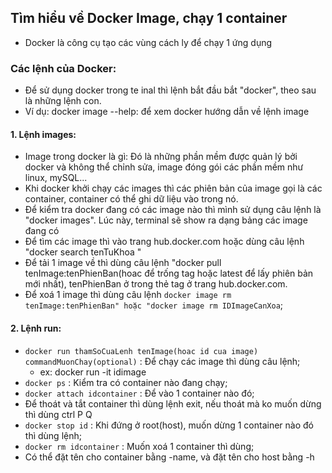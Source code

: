 ## Tìm hiểu về Docker Image, chạy 1 container
- Docker là công cụ tạo các vùng cách ly để chạy 1 ứng dụng

### Các lệnh của Docker:
- Để sử dụng docker trong te inal thì lệnh bắt đầu bắt "docker", theo sau là những lệnh con.
- Ví dụ: docker image --help: để xem docker hướng dẫn về lệnh image
 #### 1. Lệnh images:
  - Image trong docker là gì: Đó là những phần mềm được quản lý bởi docker và không thể chỉnh sửa, image đóng gói các phần mềm như linux, mySQL...
  - Khi docker khởi chạy các images thì các phiên bản của image gọi là các container, container có thể ghi dữ liệu vào trong nó.
  - Để kiểm tra docker đang có các image nào thì mình sử dụng câu lệnh là "docker images". Lúc này, terminal sẽ show ra dạng bảng các image đang có 
  - Để tìm các image thì vào trang hub.docker.com hoặc dùng câu lệnh "docker search tenTuKhoa "
  - Để tải 1 image về thì dùng câu lệnh "docker pull tenImage:tenPhienBan(hoac để trống tag hoặc latest để lấy phiên bản mới nhất), tenPhienBan ở trong thẻ tag ở trang hub.docker.com.
  - Để xoá 1 image thì dùng câu lệnh ```docker image rm tenImage:tenPhienBan" hoặc "docker image rm IDImageCanXoa```;
#### 2. Lệnh run:
 - `docker run thamSoCuaLenh tenImage(hoac id cua image) commandMuonChay(optional)` : Để chạy các image thì dùng câu lệnh;
      - ex: docker run -it idimage
 - `docker ps` : Kiểm tra có container nào đang chạy;
 - `docker attach idcontainer` : Để vào 1 container nào đó;
 - Để thoát và tắt container thì dùng lệnh exit, nếu thoát mà ko muốn dừng thì dùng ctrl P Q
 - `docker stop id` : Khi đứng ở root(host), muốn dừng 1 container nào đó thì dùng lệnh;
 - `docker rm idcontainer` : Muốn xoá 1 container thì dùng;
 - Có thể đặt tên cho container bằng -name, và đặt tên cho host bằng -h


